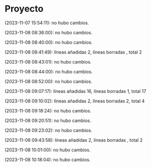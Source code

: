 # Proyecto 

(2023-11-07 15:54:11): no hubo cambios.

(2023-11-08 08:36:00): no hubo cambios.

(2023-11-08 08:40:00): no hubo cambios.

(2023-11-08 08:41:49): líneas añadidas 2, líneas borradas , total 2

(2023-11-08 08:43:01): no hubo cambios.

(2023-11-08 08:44:00): no hubo cambios.

(2023-11-08 08:52:00): no hubo cambios.

(2023-11-08 09:07:17): líneas añadidas 16, líneas borradas 1, total 17

(2023-11-08 09:10:02): líneas añadidas 2, líneas borradas 2, total 4

(2023-11-08 09:18:24): no hubo cambios.

(2023-11-08 09:20:51): no hubo cambios.

(2023-11-08 09:23:02): no hubo cambios.

(2023-11-08 09:43:58): líneas añadidas 2, líneas borradas , total 2

(2023-11-08 10:01:00): no hubo cambios.

(2023-11-08 10:18:04): no hubo cambios.
